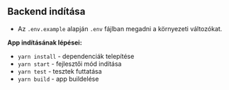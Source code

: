 ## Backend indítása

- Az `.env.example` alapján `.env` fájlban megadni a környezeti változókat.

**App indításának lépései:**

- `yarn install` - dependenciák telepítése
- `yarn start` - fejlesztői mód indítása
- `yarn test` - tesztek futtatása
- `yarn build` - app buildelése
